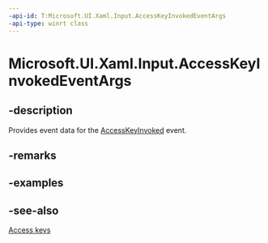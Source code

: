 ```yaml
---
-api-id: T:Microsoft.UI.Xaml.Input.AccessKeyInvokedEventArgs
-api-type: winrt class
---
```


<!-- Class syntax.
public class AccessKeyInvokedEventArgs : Microsoft.UI.Xaml.Input.IAccessKeyInvokedEventArgs
-->

# Microsoft.UI.Xaml.Input.AccessKeyInvokedEventArgs

## -description
Provides event data for the [AccessKeyInvoked](../microsoft.ui.xaml/uielement_accesskeyinvoked.md) event.

## -remarks

## -examples

## -see-also
[Access keys](/windows/apps/design/input/access-keys)
